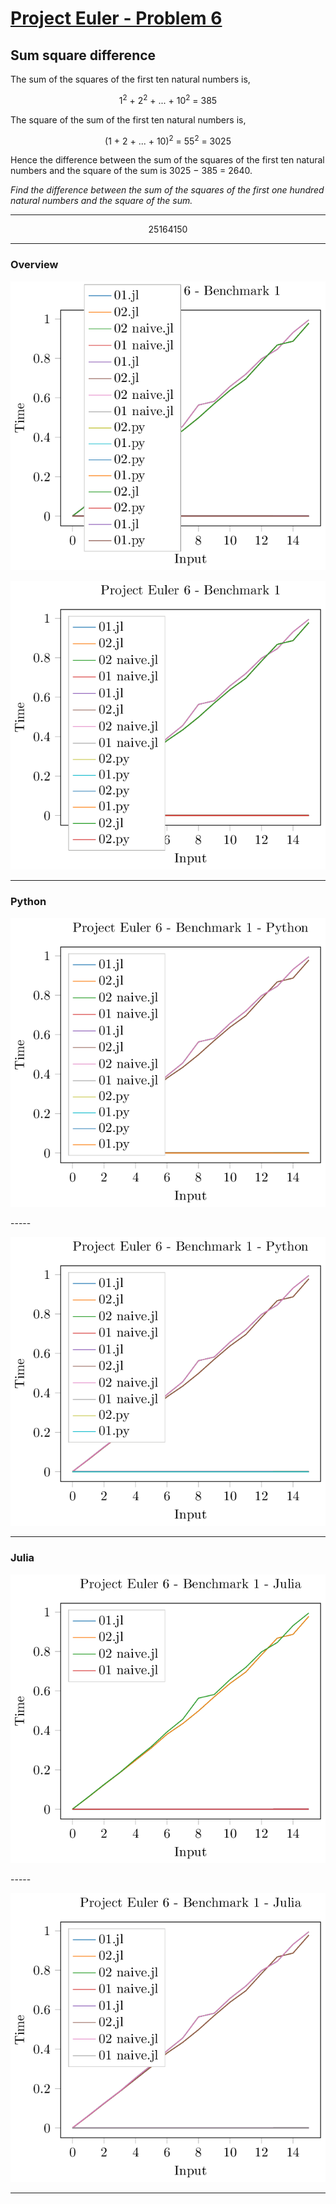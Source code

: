 [Project Euler - Problem 6](https://projecteuler.net/problem=6)
======

Sum square difference
------

The sum of the squares of the first ten natural numbers is,

<p align="center">
1<sup>2</sup> + 2<sup>2</sup> + ... + 10<sup>2</sup> = 385
</p>


The square of the sum of the first ten natural numbers is,

<p align="center">
    (1 + 2 + ... + 10)<sup>2</sup> = 55<sup>2</sup> = 3025 
</p>

Hence the difference between the sum of the squares of the first ten natural
numbers and the square of the sum is 3025 − 385 = 2640.

*Find the difference between the sum of the squares of the first one hundred
natural numbers and the square of the sum.*

-----

<p align="center">
   25164150
</p>

----- 

### Overview

<p align="center">
    <img src=Images/PE_006_test_01.png>
</p>

<p align="center">
    <img src=Images/PE_006_test_02.png>
</p>

----- 

### Python

<p align="center">
    <img src=Images/PE_006_test_01_python.png>
</p>

----- <p align="center">
    <img src=Images/PE_006_test_02_python.png>
</p>

----- 

### Julia

<p align="center">
    <img src=Images/PE_006_test_02_julia.png>
</p>

----- <p align="center">
    <img src=Images/PE_006_test_01_julia.png>
</p>

----- 